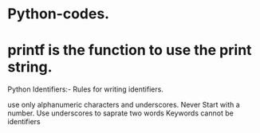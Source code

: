 # Python-codes.
# printf is the function to use the print string.
Python Identifiers:-
Rules for writing identifiers.

use only alphanumeric characters and underscores.
Never Start with a number.
Use underscores to saprate two words
Keywords cannot be identifiers
